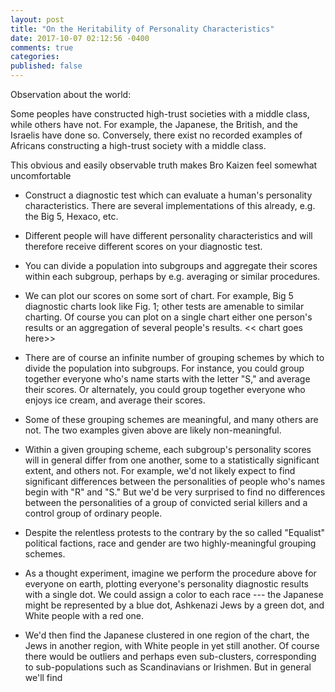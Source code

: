 ```yaml
---
layout: post
title: "On the Heritability of Personality Characteristics"
date: 2017-10-07 02:12:56 -0400
comments: true
categories: 
published: false
---
```


Observation about the world:
 
Some peoples have constructed high-trust societies with a middle class, while others have not. For example, the Japanese, the British, and the Israelis have done so. Conversely, there exist no recorded examples of Africans constructing a high-trust society with a middle class. 

This obvious and easily observable truth makes Bro Kaizen feel somewhat uncomfortable

* Construct a diagnostic test which can evaluate a human's personality characteristics. There are several implementations of this already, e.g. the Big 5, Hexaco, etc. 

* Different people will have different personality characteristics and will therefore receive different scores on your diagnostic test.

* You can divide a population into subgroups and aggregate their scores within each subgroup, perhaps by e.g. averaging or similar procedures. 

* We can plot our scores on some sort of chart. For example, Big 5 diagnostic charts look like Fig. 1; other tests are amenable to similar charting. Of course you can plot on a single chart either one person's results or an aggregation of several people's results.
<< chart goes here>>

* There are of course an infinite number of grouping schemes by which to divide the population into subgroups. For instance, you could group together everyone who's name starts with the letter "S," and average their scores. Or alternately, you could group together everyone who enjoys ice cream, and average their scores. 

* Some of these grouping schemes are meaningful, and many others are not. The two examples given above are likely non-meaningful.

* Within a given grouping scheme, each subgroup's personality scores will in general differ from one another, some to a statistically significant extent, and others not. For example, we'd not likely expect to find significant differences between the personalities of people who's names begin with "R" and "S." But we'd be very surprised to find no differences between the personalities of a group of convicted serial killers and a control group of ordinary people. 

* Despite the relentless protests to the contrary by the so called "Equalist" political factions, race and gender are two highly-meaningful grouping schemes. 

* As a thought experiment, imagine we perform the procedure above for everyone on earth, plotting everyone's personality diagnostic results with a single dot. We could assign a color to each race --- the Japanese might be represented by a blue dot, Ashkenazi Jews by a green dot, and White people with a red one. 

* We'd then find the Japanese clustered in one region of the chart, the Jews in another region, with White people in yet still another. Of course there would be outliers and perhaps even sub-clusters, corresponding to sub-populations such as Scandinavians or Irishmen. But in general we'll find 